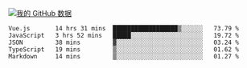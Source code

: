 [![我的 GitHub 数据](https://github-readme-stats.vercel.app/api?username=unbrain&?theme=dark)]()

<!--START_SECTION:waka-->
```text
Vue.js       14 hrs 31 mins  ██████████████████▒░░░░░░   73.79 % 
JavaScript   3 hrs 52 mins   █████░░░░░░░░░░░░░░░░░░░░   19.72 % 
JSON         38 mins         ▓░░░░░░░░░░░░░░░░░░░░░░░░   03.24 % 
TypeScript   19 mins         ▒░░░░░░░░░░░░░░░░░░░░░░░░   01.62 % 
Markdown     14 mins         ▒░░░░░░░░░░░░░░░░░░░░░░░░   01.27 % 
```
<!--END_SECTION:waka-->
